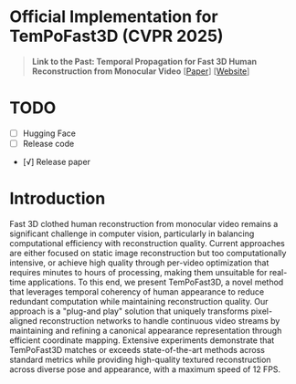 # Official Implementation for TemPoFast3D (CVPR 2025)
> **Link to the Past: Temporal Propagation for Fast 3D Human Reconstruction from Monocular Video** [[Paper](https://arxiv.org/abs/2505.07333)] [[Website](https://matthm31.github.io/TemPoFast3D/)]

# TODO

- [ ] Hugging Face
- [ ] Release code
- [√] Release paper


# Introduction
Fast 3D clothed human reconstruction from monocular video remains a significant challenge in computer vision, particularly in balancing computational efficiency with reconstruction quality. Current approaches are either focused on static image reconstruction but too computationally intensive, or achieve high quality through per-video optimization that requires minutes to hours of processing, making them unsuitable for real-time applications. To this end, we present TemPoFast3D, a novel method that leverages temporal coherency of human appearance to reduce redundant computation while maintaining reconstruction quality. Our approach is a "plug-and play" solution that uniquely transforms pixel-aligned reconstruction networks to handle continuous video streams by maintaining and refining a canonical appearance representation through efficient coordinate mapping. Extensive experiments demonstrate that TemPoFast3D matches or exceeds state-of-the-art methods across standard metrics while providing high-quality textured reconstruction across diverse pose and appearance, with a maximum speed of 12 FPS.